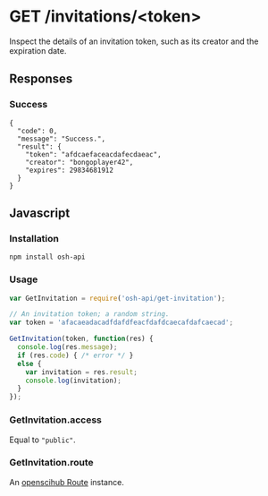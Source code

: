 # GET /invitations/&lt;token&gt;

Inspect the details of an invitation token, such as its creator and the
expiration date.

## Responses

### Success

```
{
  "code": 0,
  "message": "Success.",
  "result": {
    "token": "afdcaefaceacdafecdaeac",
    "creator": "bongoplayer42",
    "expires": 29834681912
  }
}
```


## Javascript

### Installation

```
npm install osh-api
```

### Usage

```js
var GetInvitation = require('osh-api/get-invitation');

// An invitation token; a random string.
var token = 'afacaeadacadfdafdfeacfdafdcaecafdafcaecad';

GetInvitation(token, function(res) {
  console.log(res.message);
  if (res.code) { /* error */ }
  else {
    var invitation = res.result;
    console.log(invitation);
  }
});
```

### GetInvitation.access

Equal to `"public"`.

### GetInvitation.route

An [openscihub Route](https://github.com/openscihub/osh-route) instance.
